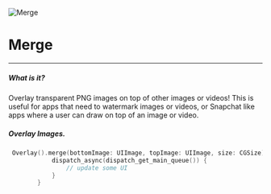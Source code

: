 ![Merge](https://cloud.githubusercontent.com/assets/8390081/13906983/01b1bd04-eeba-11e5-8d36-65648a87c88a.png)

# Merge
---
##### What is it?
Overlay transparent PNG images on top of other images or videos!  This is useful for apps that need to watermark images or videos, or Snapchat like apps where a user can draw on top of an image or video.  


##### Overlay Images.

```swift
 Overlay().merge(bottomImage: UIImage, topImage: UIImage, size: CGSize) { (image) -> () in
            dispatch_async(dispatch_get_main_queue()) {
                // update some UI
            }
        }
```
